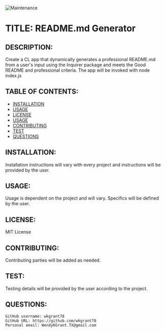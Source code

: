

![Maintenance](https://img.shields.io/badge/Maintained%3F-yes-green.svg)

# TITLE: README.md Generator

## DESCRIPTION: 
Create a CL app that dynamically generates a professional README.md from a user's input using the Inquirer package and meets the Good README and professional criteria. The app will be invoked with node index.js

## TABLE OF CONTENTS:
* [INSTALLATION](#installation)
* [USAGE](#usage)
* [LICENSE](#license)
* [USAGE](#usage)
* [CONTRIBUTING](#contributing)
* [TEST](#test)
* [QUESTIONS](#username)

## INSTALLATION: 
Installation instructions will vary with every project and instructions will be provided by the user.

## USAGE:
Usage is dependent on the project and will vary. Specifics will be defined by the user.

## LICENSE:
MIT License

## CONTRIBUTING:
Contributing parties will be added as needed.

## TEST:
Testing details will be provided by the user according to the project.

## QUESTIONS:
    GitHub username: wkgrant78
    GitHub URL: https://github.com/wkgrant78
    Personal email: WendyKGrant.TX@gmail.com

